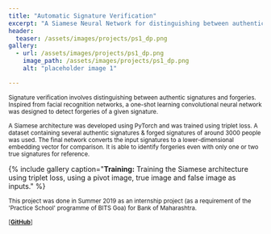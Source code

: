 ```yaml
---
title: "Automatic Signature Verification"
excerpt: "A Siamese Neural Network for distinguishing between authentic & forged signatures"
header:
  teaser: /assets/images/projects/ps1_dp.png
gallery:
  - url: /assets/images/projects/ps1_dp.png
    image_path: /assets/images/projects/ps1_dp.png
    alt: "placeholder image 1"

---
```

<sub>Signature verification involves distinguishing between authentic signatures and forgeries. Inspired from facial recognition networks, a one-shot learning convolutional neural network was designed to detect forgeries of a given signature.</sub>

<sub>A Siamese architecture was developed using PyTorch and was trained using triplet loss. A dataset containing several authentic signatures & forged signatures of around 3000 people was used. The final network converts the input signatures to a lower-dimensional embedding vector for comparison. It is able to identify forgeries even with only one or two true signatures for reference.</sub>

{% include gallery caption="**Training:** Training the Siamese architecture using triplet loss, using a pivot image, true image and false image as inputs." %}

<sub>This project was done in Summer 2019 as an internship project (as a requirement of the 'Practice School' programme of BITS Goa) for Bank of Maharashtra.</sub>


<sub>\[[**GitHub**](http://github.com/rmvanarse/ps1_project)\]</sub>
